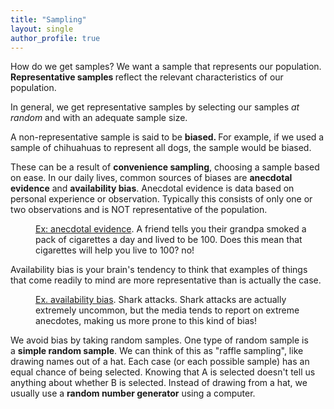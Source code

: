 ```yaml
---
title: "Sampling"
layout: single
author_profile: true
---
```


<p>How do we get samples? We want a sample that represents our population. <strong>Representative samples </strong>reflect the relevant characteristics of our population.&nbsp;</p>
<p>In general, we get representative samples by selecting our samples&nbsp;<em>at random</em> and with an adequate sample size.&nbsp;</p>
<p>A non-representative sample is said to be&nbsp;<strong>biased. </strong>For example, if we used a sample of chihuahuas to represent all dogs, the sample would be biased.&nbsp;</p>
<p>These can be a result of&nbsp;<strong>convenience sampling</strong>, choosing a sample based on ease. In our daily lives, common sources of biases are <strong>anecdotal evidence</strong> and <strong>availability bias</strong>. Anecdotal evidence is data based on personal experience or observation. Typically this consists of only one or two observations and is NOT representative of the population.&nbsp;</p>
<p style="padding-left: 40px;">
    <span style="text-decoration: underline;">Ex: anecdotal evidence</span>. A friend tells you their grandpa smoked a pack of cigarettes a day and lived to be 100. Does this mean that cigarettes will help you live to 100? no!
</p>
<p>Availability bias is your brain's tendency to think that examples of things that come readily to mind are more representative than is actually the case.</p>
<p style="padding-left: 40px;">
    <span style="text-decoration: underline;">Ex. availability bias</span>. Shark attacks. Shark attacks are actually extremely uncommon, but the media tends to report on extreme anecdotes, making us more prone to this kind of bias!
</p>
<p>We avoid bias by taking random samples. One type of random sample is a&nbsp;<strong>simple random sample</strong>. We can think of this as "raffle sampling", like drawing names out of a hat. Each case (or each possible sample) has an equal chance of being selected. Knowing that A is selected doesn't tell us anything about whether B is selected. Instead of drawing from a hat, we usually use a&nbsp;<strong>random number generator</strong> using a computer.</p>
